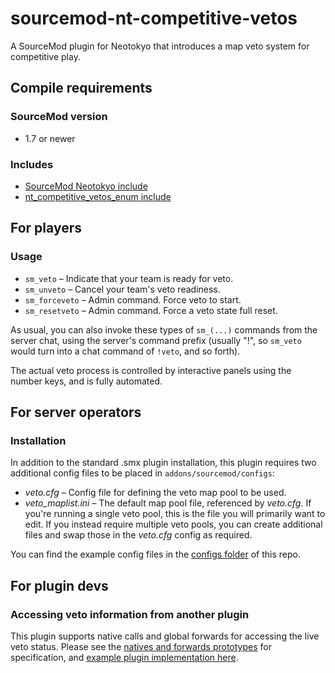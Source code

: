# sourcemod-nt-competitive-vetos
A SourceMod plugin for Neotokyo that introduces a map veto system for competitive play.

## Compile requirements
### SourceMod version
* 1.7 or newer
### Includes
* [SourceMod Neotokyo include](https://github.com/softashell/sourcemod-nt-include)
* [nt_competitive_vetos_enum include](scripting/include/nt_competitive_vetos_enum.inc)

## For players
### Usage
* `sm_veto` – Indicate that your team is ready for veto.
* `sm_unveto` – Cancel your team's veto readiness.
* `sm_forceveto` – Admin command. Force veto to start.
* `sm_resetveto` – Admin command. Force a veto state full reset.

As usual, you can also invoke these types of `sm_(...)` commands from the server chat, using the server's command prefix (usually "!", so `sm_veto` would turn into a chat command of `!veto`, and so forth).

The actual veto process is controlled by interactive panels using the number keys, and is fully automated.

## For server operators
### Installation
In addition to the standard .smx plugin installation, this plugin requires two additional config files to be placed in `addons/sourcemod/configs`:
* _veto.cfg_ – Config file for defining the veto map pool to be used.
* _veto_maplist.ini_ – The default map pool file, referenced by _veto.cfg_. If you're running a single veto pool, this is the file you will primarily want to edit. If you instead require multiple veto pools, you can create additional files and swap those in the _veto.cfg_ config as required.

You can find the example config files in the [configs folder](configs/) of this repo.

## For plugin devs
### Accessing veto information from another plugin

This plugin supports native calls and global forwards for accessing the live veto status. Please see the [natives and forwards prototypes](scripting/include/nt_competitive_vetos_natives.inc) for specification, and [example plugin implementation here](scripting/example_plugin_for_natives_and_forwards.sp).
